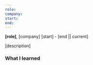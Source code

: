 ```yaml
---
role:
company:
start:
end:
---
```

**[role]**, [company]
[start] - [end || current]

[description]

### What I learned

